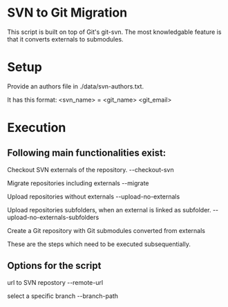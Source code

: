 # SVN to Git Migration
This script is built on top of Git's git-svn. The most knowledgable feature is
that it converts externals to submodules.

# Setup
Provide an authors file in ./data/svn-authors.txt.

It has this format: <svn_name> = <git_name> <git_email> 

# Execution

## Following main functionalities  exist:

Checkout SVN externals of the repository.
--checkout-svn


Migrate repositories including externals
--migrate

Upload repositories without externals
--upload-no-externals

Upload repositories subfolders, when an external is linked as subfolder.
--upload-no-externals-subfolders

Create a Git repository with Git submodules converted from externals

These are the steps which need to be executed subsequentially.

## Options for the script  
url to SVN repostory
--remote-url

select a specific branch
--branch-path

